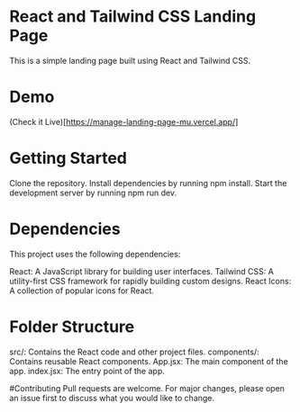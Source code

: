 # React and Tailwind CSS Landing Page
This is a simple landing page built using React and Tailwind CSS.
# Demo 
(Check it Live)[https://manage-landing-page-mu.vercel.app/]

# Getting Started
Clone the repository.
Install dependencies by running npm install.
Start the development server by running npm run dev.

# Dependencies
This project uses the following dependencies:

React: A JavaScript library for building user interfaces.
Tailwind CSS: A utility-first CSS framework for rapidly building custom designs.
React Icons: A collection of popular icons for React.

# Folder Structure

src/: Contains the React code and other project files.
components/: Contains reusable React components.
App.jsx: The main component of the app.
index.jsx: The entry point of the app.

#Contributing
Pull requests are welcome. For major changes, please open an issue first to discuss what you would like to change.
